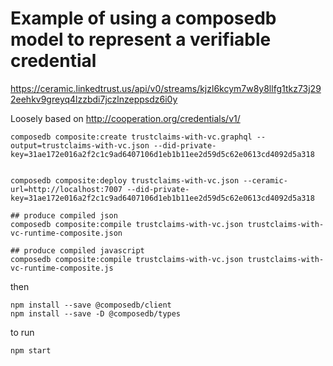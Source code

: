 
# Example of using a composedb model to represent a verifiable credential

https://ceramic.linkedtrust.us/api/v0/streams/kjzl6kcym7w8y8llfg1tkz73j292eehkv9greyq4lzzbdi7jczlnzeppsdz6i0y

Loosely based on
http://cooperation.org/credentials/v1/

```
composedb composite:create trustclaims-with-vc.graphql --output=trustclaims-with-vc.json --did-private-key=31ae172e016a2f2c1c9ad6407106d1eb1b11ee2d59d5c62e0613cd4092d5a318


composedb composite:deploy trustclaims-with-vc.json --ceramic-url=http://localhost:7007 --did-private-key=31ae172e016a2f2c1c9ad6407106d1eb1b11ee2d59d5c62e0613cd4092d5a318

## produce compiled json
composedb composite:compile trustclaims-with-vc.json trustclaims-with-vc-runtime-composite.json

## produce compiled javascript
composedb composite:compile trustclaims-with-vc.json trustclaims-with-vc-runtime-composite.js
```

then

```
npm install --save @composedb/client
npm install --save -D @composedb/types
```

to run

```
npm start

```
